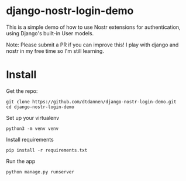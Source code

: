 # django-nostr-login-demo
This is a simple demo of how to use Nostr extensions for authentication, using Django's built-in User models.

Note: Please submit a PR if you can improve this! I play with django and nostr in my free time so I'm still learning.

# Install

Get the repo:

```commandline
git clone https://github.com/dtdannen/django-nostr-login-demo.git
cd django-nostr-login-demo
```

Set up your virtualenv

```commandline
python3 -m venv venv
```

Install requirements

```commandline
pip install -r requirements.txt
```

Run the app

```commandline
python manage.py runserver
```